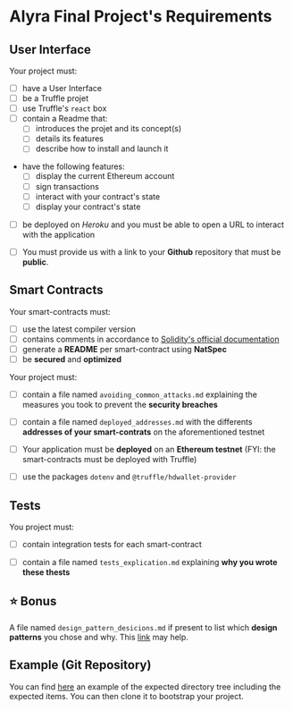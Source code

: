 # Alyra Final Project's Requirements


## User Interface 

Your project must:

- [ ] have a User Interface
- [ ] be a Truffle projet
- [ ] use Truffle's `react` box
- [ ] contain a Readme that:
    - [ ] introduces the projet and its concept(s)
    - [ ] details its features
    - [ ] describe how to install and launch it
- have the following features: 
    - [ ] display the current Ethereum account
    - [ ] sign transactions 
    - [ ] interact with your contract's state
    - [ ] display your contract's state
- [ ] be deployed on *Heroku* and you must be able to open a URL to interact with the application

- [ ] You must provide us with a link to your **Github** repository that must be **public**. 


## Smart Contracts

Your smart-contracts must:

- [ ] use the latest compiler version
- [ ] contains comments in accordance to [Solidity's official documentation](https://solidity.readthedocs.io/en/v0.4.21/layout-of-source-files.html#comments)
- [ ] generate a **README** per smart-contract using  **NatSpec**
- [ ] be **secured** and **optimized**

Your project must:
- [ ] contain a file named `avoiding_common_attacks.md` explaining the measures you took to prevent the **security breaches**
- [ ] contain a file named `deployed_addresses.md` with the differents **addresses of your smart-contrats** on the aforementioned testnet
- [ ] Your application must be **deployed** on an **Ethereum testnet** (FYI: the smart-contracts must be deployed with Truffle) 
- [ ] use the packages `dotenv` and `@truffle/hdwallet-provider`


## Tests

You project must:

- [ ] contain integration tests for each smart-contract
- [ ] contain a file named `tests_explication.md` explaining  **why you wrote these thests**


## ⭐️ Bonus

A file named `design_pattern_desicions.md` if present to list which **design patterns** you chose and why.
This [link](https://fravoll.github.io/solidity-patterns/) may help. 


## Example (Git Repository)

You can find [here](https://github.com/Alyra-school/projet-final) an example of the expected directory tree including the expected items. 
You can then clone it to bootstrap your project.

